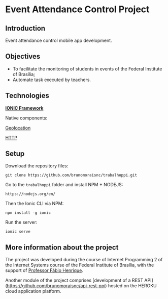 # Event Attendance Control Project

## Introduction
Event attendance control mobile app development.

## Objectives
- To facilitate the monitoring of students in events of the Federal Institute of Brasília;
- Automate task executed by teachers.

## Technologies
[**IONIC Framework**](https://ionicframework.com/)

Native components:

[Geolocation](https://ionicframework.com/docs/v3/native/geolocation/)

[HTTP](https://ionicframework.com/docs/v3/native/http/)

## Setup

Download the repository files:

`git clone https://github.com/brunomoraisnc/trabalhoppi.git`

Go to the `trabalhoppi` folder and install NPM + NODEJS:

`https://nodejs.org/en/`

Then the Ionic CLI via NPM:

`npm install -g ionic`

Run the server:

`ionic serve`

## More information about the project
The project was developed during the course of Internet Programming 2 of the Internet Systems course of the Federal Institute of Brasília, with the support of [Professor Fábio Henrique](https://sites.google.com/view/oliveirafhm/home).

Another module of the project comprises [development of a REST API] (https://github.com/brunomoraisnc/api-rest-ppi) hosted on the HEROKU cloud application platform.
